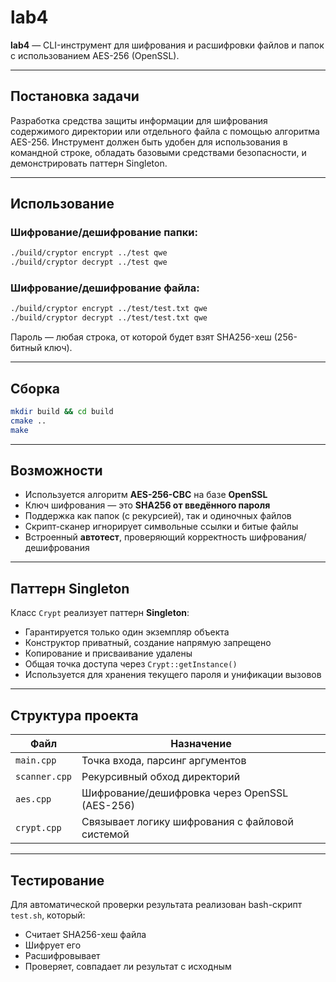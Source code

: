 # lab4

**lab4** — CLI-инструмент для шифрования и расшифровки файлов и папок с использованием AES-256 (OpenSSL).

---

## Постановка задачи

Разработка средства защиты информации для шифрования содержимого директории или отдельного файла с помощью алгоритма AES-256. Инструмент должен быть удобен для использования в командной строке, обладать базовыми средствами безопасности, и демонстрировать паттерн Singleton.

---

## Использование

### Шифрование/дешифрование папки:

```bash
./build/cryptor encrypt ../test qwe
./build/cryptor decrypt ../test qwe
```

### Шифрование/дешифрование файла:

```bash
./build/cryptor encrypt ../test/test.txt qwe
./build/cryptor decrypt ../test/test.txt qwe
```

Пароль — любая строка, от которой будет взят SHA256-хеш (256-битный ключ).

---

## Сборка

```bash
mkdir build && cd build
cmake ..
make
```

---

## Возможности

* Используется алгоритм **AES-256-CBC** на базе **OpenSSL**
* Ключ шифрования — это **SHA256 от введённого пароля**
* Поддержка как папок (с рекурсией), так и одиночных файлов
* Скрипт-сканер игнорирует символьные ссылки и битые файлы
* Встроенный **автотест**, проверяющий корректность шифрования/дешифрования

---

## Паттерн Singleton

Класс `Crypt` реализует паттерн **Singleton**:

* Гарантируется только один экземпляр объекта
* Конструктор приватный, создание напрямую запрещено
* Копирование и присваивание удалены
* Общая точка доступа через `Crypt::getInstance()`
* Используется для хранения текущего пароля и унификации вызовов

---

## Структура проекта

| Файл          | Назначение                                      |
| ------------- | ----------------------------------------------- |
| `main.cpp`    | Точка входа, парсинг аргументов                 |
| `scanner.cpp` | Рекурсивный обход директорий                    |
| `aes.cpp`     | Шифрование/дешифровка через OpenSSL (AES-256)   |
| `crypt.cpp`   | Связывает логику шифрования с файловой системой |

---

## Тестирование

Для автоматической проверки результата реализован bash-скрипт `test.sh`, который:

* Считает SHA256-хеш файла
* Шифрует его
* Расшифровывает
* Проверяет, совпадает ли результат с исходным